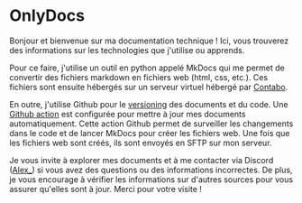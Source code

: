 
# OnlyDocs

Bonjour et bienvenue sur ma documentation technique ! Ici, vous trouverez des informations sur les technologies que j'utilise ou apprends.

Pour ce faire, j'utilise un outil en python appelé MkDocs qui me permet de convertir des fichiers markdown en fichiers web (html, css, etc.). Ces fichiers sont ensuite hébergés sur un serveur virtuel hébergé par [Contabo](https://contabo.com/).

En outre, j'utilise Github pour le [versioning](https://github.com/Theonlymore/OnlyDocs) des documents et du code. Une [Github action](https://github.com/Theonlymore/MkdocsToS3) est configurée pour mettre à jour mes documents automatiquement. Cette action Github permet de surveiller les changements dans le code et de lancer MkDocs pour créer les fichiers web. Une fois que les fichiers web sont créés, ils sont envoyés en SFTP sur mon serveur.

Je vous invite à explorer mes documents et à me contacter via Discord ([Alex_](https://discordapp.com/users/302518030750056450)) si vous avez des questions ou des informations incorrectes. De plus, je vous encourage à vérifier les informations sur d'autres sources pour vous assurer qu'elles sont à jour. Merci pour votre visite !